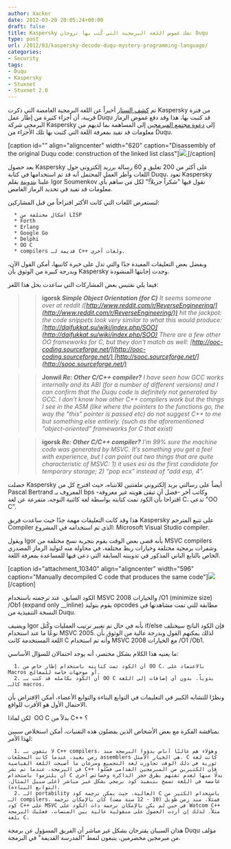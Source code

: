 ```yaml
---
author: Xacker
date: 2012-03-20 20:05:24+00:00
draft: false
title: Kaspersky تفك غموض اللغة البرمجية التي كُتب بها تروجان Duqu
type: post
url: /2012/03/kaspersky-decode-duqu-mystery-programming-language/
categories:
- Security
tags:
- Duqu
- Kaspersky
- Stuxnet
- Stuxnet 2.0
---
```


تم [كشف الستار](http://www.securelist.com/en/blog/677/The_mystery_of_Duqu_Framework_solved) أخيراً عن اللغة البرمجية الغامضة التي ذكرت Kaspersky من فترة قريبة، أن أجزاء كثيرة من إطار عمل Duqu قد كتبت بها، هذا وقد دفع غموض الرماز البرمجي شركة Kaspersky إلى [دعوة مجتمع المبرمجين](http://www.it-scoop.com/2012/03/kaspersky-duqu-trojan-uses-unknown-programming-language/) إلى المساهمة بما لديهم من معلومات قد تفيد بمعرفة اللغة التي كتبت بها تلك الأجزاء من Duqu.




[caption id="" align="aligncenter" width="620" caption="Disassembly of the original Duqu code: construction of the linked list class"][![](http://www.it-scoop.com/wp-content/uploads/2012/03/duqu_code.png)
](http://www.it-scoop.com/wp-content/uploads/2012/03/duqu_code.png)[/caption]


بعد حصول Kaspersky على أكثر من 200 تعليق و 60 رسالة برريد إلكتروني حول اللغات وأطر العمل المحتمل أنه قد تم استخدامها في كتابة Duqu، تعود Kaspersky علينا [بتدوينة](http://www.securelist.com/en/blog/677/The_mystery_of_Duqu_Framework_solved) بقلم Igor Soumenkov تقول فيها "شكراً جزيلاً!" لكل من ساهم بأي معلومات قد تفيد في تحديد الرماز الغامض.




لنستعرض اللغات التي كانت الأكثر اقتراحاً من قبل المشاركين:






	  * أشكال مختلفة من LISP
	  * Forth
	  * Erlang
	  * Google Go
	  * Delphi
	  * OO C
	  * compilers قديمة لـ C++ ولغات أخرى.



وبفضل بعض التعليقات المفيدة جدًا والتي تدل على خبرة كاتبيها، أمكن القول الآن، وبدرجة كبيرة من الوثوق بأن Kaspersky وجدت إجابتها المنشودة.




<!-- more -->




فيما يلي نقتبس بعض المشاركات التي ساعدت بحل هذا اللغز:





<blockquote>

> 
> **igorsk
_Simple Object Orientation (for C)_**
_It seems someone over at reddit ([http://www.reddit.com/r/ReverseEngineering/](http://www.reddit.com/r/ReverseEngineering/)) hit the jackpot: the code snippets look _very_ similar to what this would produce:[http://daifukkat.su/wiki/index.php/SOO](http://daifukkat.su/wiki/index.php/SOO)_
_There are a few other OO frameworks for C, but they don't match as well: [http://ooc-coding.sourceforge.net/](http://ooc-coding.sourceforge.net/) [http://sooc.sourceforge.net/](http://sooc.sourceforge.net/)_
> 
> </blockquote>







<blockquote>

> 
> **Jonwil
_Re: Other C/C++ compiler?_**
_I have seen how GCC works internally and its ABI (for a number of different versions) and I can confirm that the Duqu code is definitely not generated by GCC. I don’t know how other C++ compilers work but the things I see in the ASM (like where the pointers to the functions go, the way the "this" pointer is passed etc) do not suggest C++ to me but something else entirely. (such as the aforementioned "object-oriented" frameworks for C that exist)_
> 
> </blockquote>







<blockquote>

> 
> **igorsk
_Re: Other C/C++ compiler?_**
_I’m 99% sure the machine code was generated by MSVC. It’s something you get a feel with experience, but I can point out two things that are quite characteristic of MSVC: 1) it uses esi as the first candidate for temporary storage; 2) “pop ecx” instead of “add esp, 4”._
> 
> </blockquote>




حصلت Kaspersky أيضاً على رسالتي بريد إلكتروني ملفتتين للانتباه، حيث اقترح كل من Pascal Bertrand المعروف بـ bps وكاتب آخر -فضل أن تبقى هويته غير معروفة- اقتراحا بأن الكود تمت كتابته بواسطة لغة كائنية التوجه، متفرعة عن لغة C، تدعى "OO C".




هذا وقد كانت التعليقات مهمة جدًا حيث ساعدت فريق Kaspersky على تتبع المترجم Compiler الذي تم استخدامه في المشروع: Microsoft Visual Studio compiler.




ويقول Igor بأنه قضى بعض الوقت يقوم بتجربة نسخ مختلفة من MSVC compilers وشفرات برمجية مختلفة وخيارات ربط مختلفة، في محاولة منه لتوليد الرماز المصدري الخاص بالتابع الباني المذكور في تدوينته السابقة التي دعى فيها للمساعدة بمعرفة اللغة.







[caption id="attachment_10340" align="aligncenter" width="596" caption="Manually decompiled C code that produces the same code"][![](http://www.it-scoop.com/wp-content/uploads/2012/03/681.png)
](http://www.it-scoop.com/wp-content/uploads/2012/03/681.png)[/caption]


الكود السابق، عند ترجمته باستخدام MSVC 2008 والخيارات /O1 (minimize size) /Ob1 (expand only __inline) يقوم بتوليد opcodes مطابقة للتي تمت مشاهدتها في النسخة التنفيذية من Duqu.




ويضيف Igor بأنه في حال تم تغيير ترتيب العمليات وكُتل if/else فإن الكود الناتج سيختلف نوعًا ما عند استخدام MSVC 2005. لذلك يمكنهم القول وبدرجة عالية من الوثوق بأن اللغة المستخدمة كانت C وأنه تم استخدام MSVC 2008 مع الخيارات /O1 /Ob1.




ما يعنيه هذا الكلام بشكل مختصر، أنه يوجد احتمالان للسؤال الأساسي:






	  1. أن الكود تمت كتابته باستخدام إطار خاص من OO C، بالاعتماد على Macros أو موجهات خاصة للمعالج.
	  2. أن الكود بكامله قد كتب بـ OO C يدوياً، بدون أي إضافات إلى اللغة كالـ macros.



ونظرًا للتشابه الكبير في التعليمات في التوابع البناءة والتوابع الأعضاء، أمكن الافتراض بأن الاحتمال الأول هو الأقرب للواقع.




لكن لماذا  OO C بدلاً من C++ ؟




بمناقشة الفكرة مع بعض الأشخاص الذين يفضلون هذه التقنيات، أمكن استخلاص سببين لهذا الأمر:






	  1. لا يثقون بـ C++ compilers، وهؤلاء هم غالبًا أناس بدؤوا البرمجة منذ زمن بعيد، عندما كانت المجمّعات assemblers هي الخيار الأمثل. C كانت لغة ثورية في ذلك الوقت تجاوزت لغة التجميع وسرعان ما أصبحت اللغة القياسية في البرمجة. عندما تم نشر C++ فإن الكثيرين من المبرمجين القدامى فضّلوا أن يلتزموا باستخدام C بدلًا منها لعدم ثقتهم بطرق حجز الذاكرة وخصائص أخرى غامضة في اللغة تسمح بتنفيذ كود برمجي بشكل غير مباشر (على سبيل المثال، التوابع البناءة).
	  2. الـ portability العالية. حيث يمكن ترجمة كود C باستخدام الكثير من الـ compilers. فمثلًا، منذ زمن طويل (10 - 12 سنة مضت) كان بالإمكان ترجمة كود C++ على MSVC في حين لم يكن بالإمكان ترجمة ذات الكود على Watcom C++ مثلاً. لذلك إن أردت الحصول على منقولية عالية بين المنصات، فعليك البرمجة بلغة C.



هذان السببان يقترحان بشكل غير مباشر أن الفريق المسؤول عن برمجة Duqu مؤلف من مبرمجين مخضرمين، يتبعون لنمط "المدرسة القديمة" في البرمجة.
